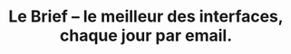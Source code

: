 ---
layout: brief-emails_index
title: Le Brief – le meilleur des interfaces, chaque jour par email.
description: Devenez excellent dans ce que vous faîtes.
intro: Devenez excellent dans ce que vous faites. Ne manquez rien des derniers conseils, outils, inspirations &amp; ressources pour les designers et développeurs.
text-twtr : Le Brief – Le meilleur des interfaces, livré par email presque chaque jour.
permalink: /le-brief-du-magazine-du-webdesign/ 
---